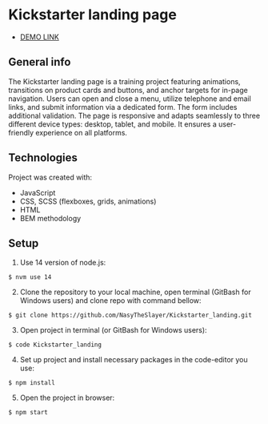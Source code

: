 # Kickstarter landing page

- [DEMO LINK](https://nasytheslayer.github.io/Kickstarter_landing/)

## General info
The Kickstarter landing page is a training project featuring animations, transitions on product cards and buttons, and anchor targets for in-page navigation. Users can open and close a menu, utilize telephone and email links, and submit information via a dedicated form. The form includes additional validation. The page is responsive and adapts seamlessly to three different device types: desktop, tablet, and mobile. It ensures a user-friendly experience on all platforms.

## Technologies
Project was created with:
* JavaScript
* CSS, SCSS (flexboxes, grids, animations)
* HTML
* BEM methodology

## Setup
1. Use 14 version of node.js:
```
$ nvm use 14
```

2. Clone the repository to your local machine, open terminal (GitBash for Windows users) and clone repo with command bellow:
```
$ git clone https://github.com/NasyTheSlayer/Kickstarter_landing.git
```

3. Open project in terminal (or GitBash for Windows users):
```
$ code Kickstarter_landing
```

4. Set up project and install necessary packages in the code-editor you use:
```
$ npm install
```

5. Open the project in browser:
```
$ npm start
```
